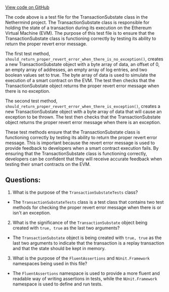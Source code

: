 [View code on GitHub](https://github.com/NethermindEth/nethermind/src/Nethermind/Nethermind.Evm.Test/TransactionSubstateTests.cs)

The code above is a test file for the TransactionSubstate class in the Nethermind project. The TransactionSubstate class is responsible for holding the state of a transaction during its execution on the Ethereum Virtual Machine (EVM). The purpose of this test file is to ensure that the TransactionSubstate class is functioning correctly by testing its ability to return the proper revert error message.

The first test method, `should_return_proper_revert_error_when_there_is_no_exception()`, creates a new TransactionSubstate object with a byte array of data, an offset of 0, an empty array of addresses, an empty array of log entries, and two boolean values set to true. The byte array of data is used to simulate the execution of a smart contract on the EVM. The test then checks that the TransactionSubstate object returns the proper revert error message when there is no exception.

The second test method, `should_return_proper_revert_error_when_there_is_exception()`, creates a new TransactionSubstate object with a byte array of data that will cause an exception to be thrown. The test then checks that the TransactionSubstate object returns the proper revert error message when there is an exception.

These test methods ensure that the TransactionSubstate class is functioning correctly by testing its ability to return the proper revert error message. This is important because the revert error message is used to provide feedback to developers when a smart contract execution fails. By ensuring that the TransactionSubstate class is functioning correctly, developers can be confident that they will receive accurate feedback when testing their smart contracts on the EVM.
## Questions: 
 1. What is the purpose of the `TransactionSubstateTests` class?
- The `TransactionSubstateTests` class is a test class that contains two test methods for checking the proper revert error message when there is or isn't an exception.

2. What is the significance of the `TransactionSubstate` object being created with `true, true` as the last two arguments?
- The `TransactionSubstate` object is being created with `true, true` as the last two arguments to indicate that the transaction is a replay transaction and that the state should be kept in memory.

3. What is the purpose of the `FluentAssertions` and `NUnit.Framework` namespaces being used in this file?
- The `FluentAssertions` namespace is used to provide a more fluent and readable way of writing assertions in tests, while the `NUnit.Framework` namespace is used to define and run tests.